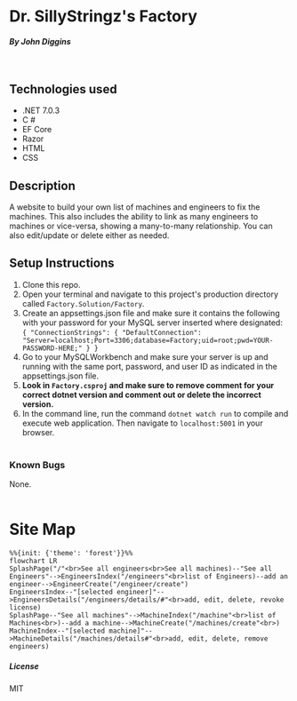 # Dr. SillyStringz's Factory

#### _By John Diggins_
 <br>

## Technologies used
* .NET 7.0.3
* C #
* EF Core
* Razor
* HTML
* CSS

## Description
A website to build your own list of machines and engineers to fix the machines.  This also includes the ability to link as many engineers to machines or vice-versa, showing a many-to-many relationship.  You can also edit/update or delete either as needed. 


## Setup Instructions
1. Clone this repo.
2. Open your terminal and navigate to this project's production directory called `Factory.Solution/Factory`.
3. Create an appsettings.json file and make sure it contains the following with your password for your MySQL server inserted where designated: <br>
`{
  "ConnectionStrings": {
    "DefaultConnection": "Server=localhost;Port=3306;database=Factory;uid=root;pwd=YOUR-PASSWORD-HERE;"
  }
}`
4. Go to your MySQLWorkbench and make sure your server is up and running with the same port, password, and user ID as indicated in the appsettings.json file.
5. **Look in `Factory.csproj` and make sure to remove comment for your correct dotnet version and comment out or delete the incorrect version.**
6. In the command line, run the command `dotnet watch run` to compile and execute web application.  Then navigate to `localhost:5001` in your browser.
<br><br>
### Known Bugs
None.
<br><br>
# Site Map

```mermaid
%%{init: {'theme': 'forest'}}%%
flowchart LR
SplashPage("/"<br>See all engineers<br>See all machines)--"See all Engineers"-->EngineersIndex("/engineers"<br>list of Engineers)--add an engineer-->EngineerCreate("/engineer/create") 
EngineersIndex--"[selected engineer]"-->EngineersDetails("/engineers/details/#"<br>add, edit, delete, revoke license)
SplashPage--"See all machines"-->MachineIndex("/machine"<br>list of Machines<br>)--add a machine-->MachineCreate("/machines/create"<br>)
MachineIndex--"[selected machine]"-->MachineDetails("/machines/details#"<br>add, edit, delete, remove engineers)

```




##### License
MIT


